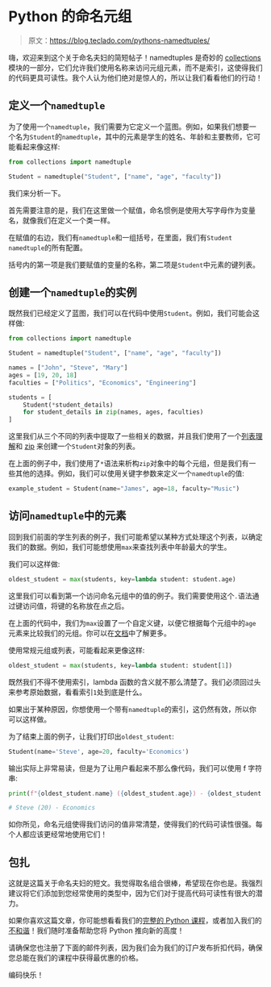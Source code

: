 # Python 的命名元组

> 原文：<https://blog.teclado.com/pythons-namedtuples/>

嗨，欢迎来到这个关于命名夫妇的简短帖子！namedtuples 是奇妙的 [collections](https://docs.python.org/3.7/library/collections.html) 模块的一部分，它们允许我们使用名称来访问元组元素，而不是索引，这使得我们的代码更具可读性。我个人认为他们绝对是惊人的，所以让我们看看他们的行动！

## 定义一个`namedtuple`

为了使用一个`namedtuple`，我们需要为它定义一个蓝图。例如，如果我们想要一个名为`Student`的`namedtuple`，其中的元素是学生的姓名、年龄和主要教师，它可能看起来像这样:

```py
from collections import namedtuple

Student = namedtuple("Student", ["name", "age", "faculty"]) 
```

我们来分析一下。

首先需要注意的是，我们在这里做一个赋值，命名惯例是使用大写字母作为变量名，就像我们在定义一个类一样。

在赋值的右边，我们有`namedtuple`和一组括号，在里面，我们有`Student` `namedtuple`的所有配置。

括号内的第一项是我们要赋值的变量的名称，第二项是`Student`中元素的键列表。

## 创建一个`namedtuple`的实例

既然我们已经定义了蓝图，我们可以在代码中使用`Student`。例如，我们可能会这样做:

```py
from collections import namedtuple

Student = namedtuple("Student", ["name", "age", "faculty"])

names = ["John", "Steve", "Mary"]
ages = [19, 20, 18]
faculties = ["Politics", "Economics", "Engineering"]

students = [
    Student(*student_details)
    for student_details in zip(names, ages, faculties)
] 
```

这里我们从三个不同的列表中提取了一些相关的数据，并且我们使用了一个[列表理解](https://blog.teclado.com/python-list-comprehensions/)和 [zip](https://blog.teclado.com/python-zip/) 来创建一个`Student`对象的列表。

在上面的例子中，我们使用了`*`语法来析构`zip`对象中的每个元组，但是我们有一些其他的选择。例如，我们可以使用关键字参数来定义一个`namedtuple`的值:

```py
example_student = Student(name="James", age=18, faculty="Music") 
```

## 访问`namedtuple`中的元素

回到我们前面的学生列表的例子，我们可能希望以某种方式处理这个列表，以确定我们的数据。例如，我们可能想使用`max`来查找列表中年龄最大的学生。

我们可以这样做:

```py
oldest_student = max(students, key=lambda student: student.age) 
```

这里我们可以看到第一个访问命名元组中的值的例子。我们需要使用这个`.`语法通过键访问值，将键的名称放在点之后。

在上面的代码中，我们为`max`设置了一个自定义键，以便它根据每个元组中的`age`元素来比较我们的元组。你可以在[文档](https://docs.python.org/3.7/library/functions.html?highlight=built#max)中了解更多。

使用常规元组或列表，可能看起来更像这样:

```py
oldest_student = max(students, key=lambda student: student[1]) 
```

既然我们不得不使用索引，lambda 函数的含义就不那么清楚了。我们必须回过头来参考原始数据，看看索引`1`处到底是什么。

如果出于某种原因，你想使用一个带有`namedtuple`的索引，这仍然有效，所以你可以这样做。

为了结束上面的例子，让我们打印出`oldest_student`:

```py
Student(name='Steve', age=20, faculty='Economics') 
```

输出实际上非常易读，但是为了让用户看起来不那么像代码，我们可以使用 f 字符串:

```py
print(f"{oldest_student.name} ({oldest_student.age}) - {oldest_student.faculty}")

# Steve (20) - Economics 
```

如你所见，命名元组使得我们访问的值非常清楚，使得我们的代码可读性很强。每个人都应该更经常地使用它们！

## 包扎

这就是这篇关于命名夫妇的短文。我觉得取名组合很棒，希望现在你也是。我强烈建议将它们添加到您经常使用的类型中，因为它们对于提高代码可读性有很大的潜力。

如果你喜欢这篇文章，你可能想看看我们的[完整的 Python 课程](https://www.udemy.com/course/the-complete-python-course/)，或者加入我们的[不和谐](https://discord.gg/BBWwyMq)！我们随时准备帮助您将 Python 推向新的高度！

请确保您也注册了下面的邮件列表，因为我们会为我们的订户发布折扣代码，确保您总能在我们的课程中获得最优惠的价格。

编码快乐！